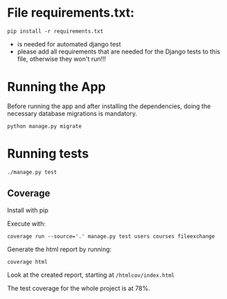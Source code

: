 # File requirements.txt:

```
pip install -r requirements.txt
```
* is needed for automated django test
* please add all requirements that are needed for the Django tests to this file, otherwise they won't run!!!

# Running the App

Before running the app and after installing the dependencies, doing the necessary database migrations is mandatory.
```
python manage.py migrate
```

# Running tests

```
./manage.py test
```

## Coverage

Install with pip

Execute with:
```
coverage run --source='.' manage.py test users courses fileexchange
```

Generate the html report by running:
```
coverage html
```

Look at the created report, starting at `/htmlcov/index.html`

The test coverage for the whole project is at 78%.